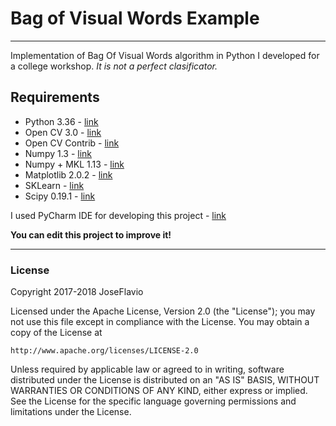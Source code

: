 # Bag of Visual Words Example
---

Implementation of Bag Of Visual Words algorithm in Python I developed for a college workshop. _It is not a perfect clasificator._

## Requirements
* Python 3.36 - [link](https://www.python.org/downloads/release/python-336/)
* Open CV 3.0 - [link](http://opencv.org/opencv-3-0.html)
* Open CV Contrib - [link](https://github.com/opencv/opencv_contrib)
* Numpy 1.3 - [link](https://pypi.python.org/pypi/numpy/1.3.0)
* Numpy + MKL 1.13 - [link](http://www.lfd.uci.edu/~gohlke/pythonlibs/)
* Matplotlib 2.0.2 - [link](https://pypi.python.org/pypi/matplotlib)
* SKLearn - [link](http://scikit-learn.org/stable/)
* Scipy 0.19.1 - [link](https://pypi.python.org/pypi/scipy)

I used PyCharm IDE for developing this project - [link](https://www.jetbrains.com/pycharm/)

**You can edit this project to improve it!**

---
### License

Copyright 2017-2018 JoseFlavio

Licensed under the Apache License, Version 2.0 (the "License");
you may not use this file except in compliance with the License.
You may obtain a copy of the License at

    http://www.apache.org/licenses/LICENSE-2.0

Unless required by applicable law or agreed to in writing, software
distributed under the License is distributed on an "AS IS" BASIS,
WITHOUT WARRANTIES OR CONDITIONS OF ANY KIND, either express or implied.
See the License for the specific language governing permissions and
limitations under the License.

